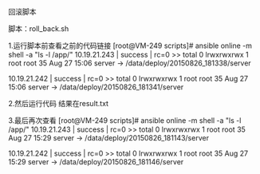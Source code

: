 回滚脚本

脚本：roll_back.sh

1.运行脚本前查看之前的代码链接
[root@VM-249 scripts]# ansible online -m shell -a "ls -l /app/"
10.19.21.243 | success | rc=0 >>
total 0
lrwxrwxrwx 1 root root 35 Aug 27 15:06 server -> /data/deploy/20150826_181338/server
 
10.19.21.242 | success | rc=0 >>
total 0
lrwxrwxrwx 1 root root 35 Aug 27 15:06 server -> /data/deploy/20150826_181341/server



2.然后运行代码
结果在result.txt


3.最后再次查看
[root@VM-249 scripts]# ansible online -m shell -a "ls -l /app/"
10.19.21.243 | success | rc=0 >>
total 0
lrwxrwxrwx 1 root root 35 Aug 27 15:29 server -> /data/deploy/20150826_181143/server
 
10.19.21.242 | success | rc=0 >>
total 0
lrwxrwxrwx 1 root root 35 Aug 27 15:29 server -> /data/deploy/20150826_181146/server
